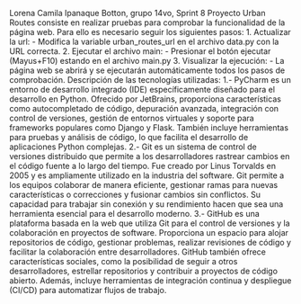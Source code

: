 Lorena Camila Ipanaque Botton, grupo 14vo, Sprint 8
Proyecto Urban Routes consiste en realizar pruebas para comprobar la funcionalidad de la página web.
Para ello es necesario seguir los siguientes pasos:
    1. Actualizar la url: 
        - Modifica la variable urban_routes_url en el archivo data.py con la URL correcta.
    2. Ejecutar el archivo main:
        - Presionar el botón ejecutar (Mayus+F10) estando en el archivo main.py
    3. Visualizar la ejecución:
        - La página web se abrirá y se ejecutarán automáticamente todos los pasos de comprobación.
Descripción de las tecnologías utilizadas: 
    1.- PyCharm es un entorno de desarrollo integrado (IDE) específicamente diseñado para el desarrollo en Python. Ofrecido por JetBrains, proporciona características como autocompletado de código, depuración avanzada, integración con control de versiones, gestión de entornos virtuales y soporte para frameworks populares como Django y Flask. También incluye herramientas para pruebas y análisis de código, lo que facilita el desarrollo de aplicaciones Python complejas.
    2.- Git es un sistema de control de versiones distribuido que permite a los desarrolladores rastrear cambios en el código fuente a lo largo del tiempo. Fue creado por Linus Torvalds en 2005 y es ampliamente utilizado en la industria del software. Git permite a los equipos colaborar de manera eficiente, gestionar ramas para nuevas características o correcciones y fusionar cambios sin conflictos. Su capacidad para trabajar sin conexión y su rendimiento hacen que sea una herramienta esencial para el desarrollo moderno.
    3.- GitHub es una plataforma basada en la web que utiliza Git para el control de versiones y la colaboración en proyectos de software. Proporciona un espacio para alojar repositorios de código, gestionar problemas, realizar revisiones de código y facilitar la colaboración entre desarrolladores. GitHub también ofrece características sociales, como la posibilidad de seguir a otros desarrolladores, estrellar repositorios y contribuir a proyectos de código abierto. Además, incluye herramientas de integración continua y despliegue (CI/CD) para automatizar flujos de trabajo.
